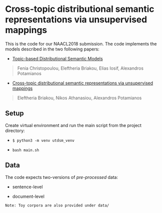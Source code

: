 # Cross-topic distributional semantic representations via unsupervised mappings

This is the code for our NAACL2018 submission. The code implements the models described in the two following papers:

* [Topic-based Distributional Semantic Models](https://ieeexplore.ieee.org/document/8334459/)
>Fenia Christopoulou, Eleftheria Briakou, Elias Iosif, Alexandros Potamianos

* [Cross-topic distributional semantic representations via unsupervised mappings](https://arxiv.org/pdf/1904.05674.pdf)
>Eleftheria Briakou, Nikos Athanasiou, Alexandros Potamianos

## Setup

Create virtual environment and run the main script from the project directory:

* ```$ python3 -m venv utdsm_venv```

* ``bash main.sh``

## Data

The code expects two-versions of _pre-processed_ data:

* sentence-level

* document-level

``Note: Toy corpora are also provided under data/``

